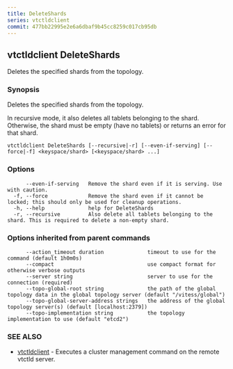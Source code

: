 ```yaml
---
title: DeleteShards
series: vtctldclient
commit: 477bb22995e2e6a6dbaf9b45cc8259c017cb95db
---
```

## vtctldclient DeleteShards

Deletes the specified shards from the topology.

### Synopsis

Deletes the specified shards from the topology.

In recursive mode, it also deletes all tablets belonging to the shard.
Otherwise, the shard must be empty (have no tablets) or returns an error for
that shard.

```
vtctldclient DeleteShards [--recursive|-r] [--even-if-serving] [--force|-f] <keyspace/shard> [<keyspace/shard> ...]
```

### Options

```
      --even-if-serving   Remove the shard even if it is serving. Use with caution.
  -f, --force             Remove the shard even if it cannot be locked; this should only be used for cleanup operations.
  -h, --help              help for DeleteShards
  -r, --recursive         Also delete all tablets belonging to the shard. This is required to delete a non-empty shard.
```

### Options inherited from parent commands

```
      --action_timeout duration              timeout to use for the command (default 1h0m0s)
      --compact                              use compact format for otherwise verbose outputs
      --server string                        server to use for the connection (required)
      --topo-global-root string              the path of the global topology data in the global topology server (default "/vitess/global")
      --topo-global-server-address strings   the address of the global topology server(s) (default [localhost:2379])
      --topo-implementation string           the topology implementation to use (default "etcd2")
```

### SEE ALSO

* [vtctldclient](../)	 - Executes a cluster management command on the remote vtctld server.

